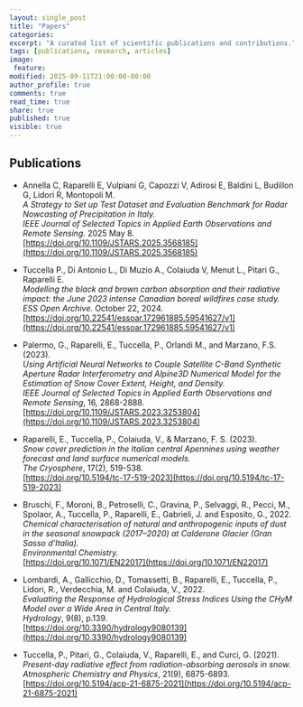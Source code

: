 ```yaml
---
layout: single_post
title: "Papers"
categories:
excerpt: "A curated list of scientific publications and contributions."
tags: [publications, research, articles]
image:
 feature:
modified: 2025-09-11T21:00:00-00:00
author_profile: true
comments: true
read_time: true
share: true
published: true
visible: true
---
```


## Publications

- Annella C, Raparelli E, Vulpiani G, Capozzi V, Adirosi E, Baldini L, Budillon G, Lidori R, Montopoli M.  
  *A Strategy to Set up Test Dataset and Evaluation Benchmark for Radar Nowcasting of Precipitation in Italy.*  
  *IEEE Journal of Selected Topics in Applied Earth Observations and Remote Sensing*. 2025 May 8.  
  [https://doi.org/10.1109/JSTARS.2025.3568185](https://doi.org/10.1109/JSTARS.2025.3568185)

- Tuccella P., Di Antonio L., Di Muzio A., Colaiuda V, Menut L., Pitari G., Raparelli E.  
  *Modelling the black and brown carbon absorption and their radiative impact: the June 2023 intense Canadian boreal wildfires case study.*  
  *ESS Open Archive.* October 22, 2024.  
  [https://doi.org/10.22541/essoar.172961885.59541627/v1](https://doi.org/10.22541/essoar.172961885.59541627/v1)

- Palermo, G., Raparelli, E., Tuccella, P., Orlandi M., and Marzano, F.S. (2023).  
  *Using Artificial Neural Networks to Couple Satellite C-Band Synthetic Aperture Radar Interferometry and Alpine3D Numerical Model for the Estimation of Snow Cover Extent, Height, and Density.*  
  *IEEE Journal of Selected Topics in Applied Earth Observations and Remote Sensing*, 16, 2868-2888.  
  [https://doi.org/10.1109/JSTARS.2023.3253804](https://doi.org/10.1109/JSTARS.2023.3253804)

- Raparelli, E., Tuccella, P., Colaiuda, V., & Marzano, F. S. (2023).  
  *Snow cover prediction in the Italian central Apennines using weather forecast and land surface numerical models.*  
  *The Cryosphere*, 17(2), 519-538.  
  [https://doi.org/10.5194/tc-17-519-2023](https://doi.org/10.5194/tc-17-519-2023)

- Bruschi, F., Moroni, B., Petroselli, C., Gravina, P., Selvaggi, R., Pecci, M., Spolaor, A., Tuccella, P., Raparelli, E., Gabrieli, J. and Esposito, G., 2022.  
  *Chemical characterisation of natural and anthropogenic inputs of dust in the seasonal snowpack (2017–2020) at Calderone Glacier (Gran Sasso d’Italia).*  
  *Environmental Chemistry.*  
  [https://doi.org/10.1071/EN22017](https://doi.org/10.1071/EN22017)

- Lombardi, A., Gallicchio, D., Tomassetti, B., Raparelli, E., Tuccella, P., Lidori, R., Verdecchia, M. and Colaiuda, V., 2022.  
  *Evaluating the Response of Hydrological Stress Indices Using the CHyM Model over a Wide Area in Central Italy.*  
  *Hydrology*, 9(8), p.139.  
  [https://doi.org/10.3390/hydrology9080139](https://doi.org/10.3390/hydrology9080139)

- Tuccella, P., Pitari, G., Colaiuda, V., Raparelli, E., and Curci, G. (2021).  
  *Present-day radiative effect from radiation-absorbing aerosols in snow.*  
  *Atmospheric Chemistry and Physics*, 21(9), 6875-6893.  
  [https://doi.org/10.5194/acp-21-6875-2021](https://doi.org/10.5194/acp-21-6875-2021)
